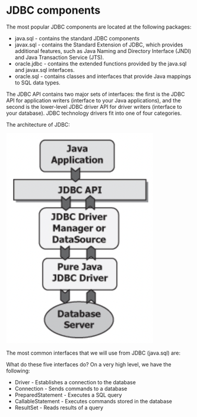 # JDBC components

The most popular JDBC components are located at the following packages:
* java.sql - contains the standard JDBC components
* javax.sql - contains the Standard Extension of JDBC, which provides additional features, such as Java Naming and Directory Interface (JNDI) and Java Transaction Service (JTS).
* oracle.jdbc - contains the extended functions provided by the java.sql and javax.sql interfaces.
* oracle.sql - contains classes and interfaces that provide Java mappings to SQL data types.

The JDBC API contains two major sets of interfaces: the first is the JDBC API for application writers (interface to your Java applications), and the second is the lower-level JDBC driver API for driver writers (interface to your database). JDBC technology drivers fit into one of four categories.

The architecture of JDBC:

![Architecture](./images/architecture_jdbc.png)

The most common interfaces that we will use from JDBC (java.sql) are:

What do these five interfaces do? On a very high level, we have the following:

* Driver - Establishes a connection to the database
* Connection - Sends commands to a database
* PreparedStatement - Executes a SQL query
* CallableStatement - Executes commands stored in the database
* ResultSet -  Reads results of a query
